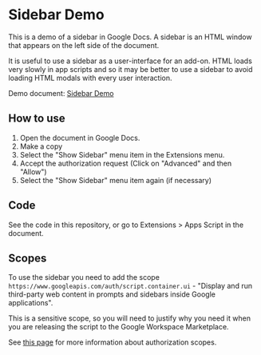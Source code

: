 # Sidebar Demo

This is a demo of a sidebar in Google Docs. A sidebar is an HTML window that appears on the left side of the document.

It is useful to use a sidebar as a user-interface for an add-on. HTML loads very slowly in app scripts and so it may be better to use a sidebar to avoid loading HTML modals with every user interaction.

Demo document: [Sidebar Demo](https://docs.google.com/document/d/18_srsVLaR7Vt2Phk7QIqx1DFTzcOMdICzLr5gigLZWU)

## How to use

1. Open the document in Google Docs.
2. Make a copy
3. Select the "Show Sidebar" menu item in the Extensions menu.
4. Accept the authorization request (Click on "Advanced" and then "Allow")
5. Select the "Show Sidebar" menu item again (if necessary)

## Code

See the code in this repository, or go to Extensions > Apps Script in the document.

## Scopes

To use the sidebar you need to add the scope `https://www.googleapis.com/auth/script.container.ui` - "Display and run third-party web content in prompts and sidebars inside Google applications". 

This is a sensitive scope, so you will need to justify why you need it when you are releasing the script to the Google Workspace Marketplace.

See [this page](https://developers.google.com/apps-script/concepts/scopes) for more information about authorization scopes.